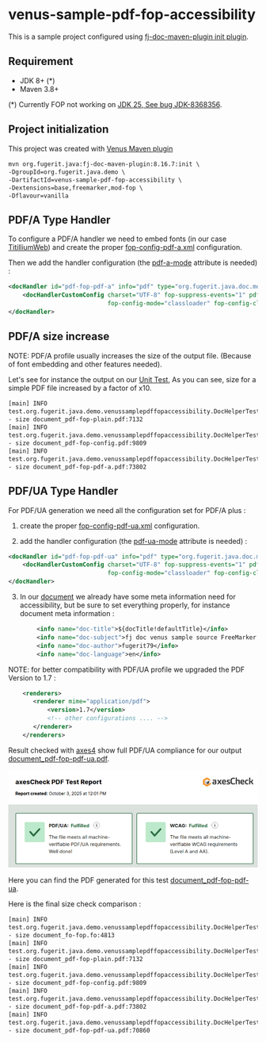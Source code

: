 # venus-sample-pdf-fop-accessibility

This is a sample project configured using [fj-doc-maven-plugin init plugin](https://venusdocs.fugerit.org/guide/#maven-plugin-goal-init).

## Requirement

* JDK 8+ (*)
* Maven 3.8+

(*) Currently FOP not working on [JDK 25, See bug JDK-8368356](https://bugs.openjdk.org/browse/JDK-8368356).

## Project initialization

This project was created with [Venus Maven plugin](https://venusdocs.fugerit.org/guide/#maven-plugin-goal-init)

```shell
mvn org.fugerit.java:fj-doc-maven-plugin:8.16.7:init \
-DgroupId=org.fugerit.java.demo \
-DartifactId=venus-sample-pdf-fop-accessibility \
-Dextensions=base,freemarker,mod-fop \
-Dflavour=vanilla
```

## PDF/A Type Handler

To configure a PDF/A handler we need to embed fonts (in our case [TitilliumWeb](https://fonts.google.com/specimen/Titillium+Web/about))
and create the proper [fop-config-pdf-a.xml](src/main/resources/venus-sample-pdf-fop-accessibility/fop-config-pdf-a.xml) configuration.

Then we add the handler configuration (the [pdf-a-mode](https://venusdocs.fugerit.org/guide/#doc-handler-mod-fop-pdf-config-pdf-a-mode) attribute is needed) :

```xml
<docHandler id="pdf-fop-pdf-a" info="pdf" type="org.fugerit.java.doc.mod.fop.PdfFopTypeHandler">
    <docHandlerCustomConfig charset="UTF-8" fop-suppress-events="1" pdf-a-mode="PDF/A-1b"
                            fop-config-mode="classloader" fop-config-classloader-path="venus-sample-pdf-fop-accessibility/fop-config-pdf-a.xml" />
</docHandler>
```

## PDF/A size increase

NOTE: PDF/A profile usually increases the size of the output file.
(Because of font embedding and other features needed).

Let's see for instance the output on our [Unit Test](src/test/java/test/org/fugerit/java/demo/venussamplepdffopaccessibility/DocHelperTest.java),
As you can see, size for a simple PDF file increased by a factor of x10.

```
[main] INFO test.org.fugerit.java.demo.venussamplepdffopaccessibility.DocHelperTest - size document_pdf-fop-plain.pdf:7132
[main] INFO test.org.fugerit.java.demo.venussamplepdffopaccessibility.DocHelperTest - size document_pdf-fop-config.pdf:9809
[main] INFO test.org.fugerit.java.demo.venussamplepdffopaccessibility.DocHelperTest - size document_pdf-fop-pdf-a.pdf:73802
```

## PDF/UA Type Handler

For PDF/UA generation we need all the configuration set for PDF/A plus :

1. create the proper [fop-config-pdf-ua.xml](src/main/resources/venus-sample-pdf-fop-accessibility/fop-config-pdf-ua.xml) configuration.

2. add the handler configuration (the [pdf-ua-mode](https://venusdocs.fugerit.org/guide/#doc-handler-mod-fop-pdf-config-pdf-ua-mode) attribute is needed) :

```xml
<docHandler id="pdf-fop-pdf-ua" info="pdf" type="org.fugerit.java.doc.mod.fop.PdfFopTypeHandler">
    <docHandlerCustomConfig charset="UTF-8" fop-suppress-events="1" pdf-ua-mode="PDF/UA-1"
                            fop-config-mode="classloader" fop-config-classloader-path="venus-sample-pdf-fop-accessibility/fop-config-pdf-ua.xml" />
</docHandler>
```

3. In our [document](src/main/resources/venus-sample-pdf-fop-accessibility/fm-doc-process-config.xml) we already have some meta information need for accessibility, 
but be sure to set everything properly, for instance document meta information : 

```xml
        <info name="doc-title">${docTitle!defaultTitle}</info>
        <info name="doc-subject">fj doc venus sample source FreeMarker Template XML - ftlx</info>
        <info name="doc-author">fugerit79</info>
        <info name="doc-language">en</info>
```

NOTE: for better compatibility with PDF/UA profile we upgraded the PDF Version to 1.7 : 

```xml
	<renderers>
	   <renderer mime="application/pdf">
           <version>1.7</version>
           <!-- other configurations .... -->
       </renderer>
    </renderers>
```

Result checked with [axes4](https://check.axes4.com/) show full PDF/UA compliance for our output [document_pdf-fop-pdf-ua.pdf](https://check.axes4.com/en/result/c7a5270d-ec2e-4d8a-92c7-d5685c70ce47).

![PDF/UA Check  Result](src/main/docs/images/check-ok.png "PDF/UA Check  Result")

Here you can find the PDF generated for this test [document_pdf-fop-pdf-ua](src/main/docs/pdf-output/document_pdf-fop-pdf-ua.pdf).

Here is the final size check comparison : 

```
[main] INFO test.org.fugerit.java.demo.venussamplepdffopaccessibility.DocHelperTest - size document_fo-fop.fo:4813
[main] INFO test.org.fugerit.java.demo.venussamplepdffopaccessibility.DocHelperTest - size document_pdf-fop-plain.pdf:7132
[main] INFO test.org.fugerit.java.demo.venussamplepdffopaccessibility.DocHelperTest - size document_pdf-fop-config.pdf:9809
[main] INFO test.org.fugerit.java.demo.venussamplepdffopaccessibility.DocHelperTest - size document_pdf-fop-pdf-a.pdf:73802
[main] INFO test.org.fugerit.java.demo.venussamplepdffopaccessibility.DocHelperTest - size document_pdf-fop-pdf-ua.pdf:70860
```